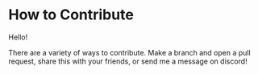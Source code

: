 # How to Contribute

Hello! 

There are a variety of ways to contribute. Make a branch and open a pull request, share this with your friends, or send me a message on discord!

